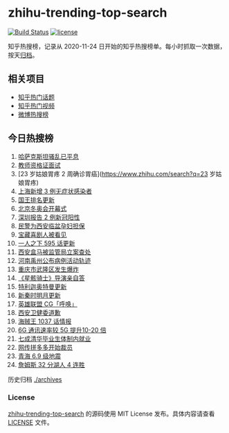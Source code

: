# zhihu-trending-top-search

[![Build Status](https://github.com/justjavac/zhihu-trending-top-search/workflows/ci/badge.svg?branch=main)](https://github.com/justjavac/zhihu-trending-top-search/actions)
[![license](https://img.shields.io/github/license/justjavac/zhihu-trending-top-search)](https://github.com/justjavac/zhihu-trending-top-search/blob/main/LICENSE)

知乎热搜榜，记录从 2020-11-24 日开始的知乎热搜榜单。每小时抓取一次数据，按天[归档](./archives)。

## 相关项目

- [知乎热门话题](https://github.com/justjavac/zhihu-trending-hot-questions)
- [知乎热门视频](https://github.com/justjavac/zhihu-trending-hot-video)
- [微博热搜榜](https://github.com/justjavac/weibo-trending-hot-search)

## 今日热搜榜

<!-- BEGIN -->
<!-- 最后更新时间 Sun Jan 09 2022 07:06:38 GMT+0800 (China Standard Time) -->

1. [哈萨克斯坦骚乱已平息](https://www.zhihu.com/search?q=哈萨克斯坦)
1. [教师资格证面试](https://www.zhihu.com/search?q=教师资格证面试)
1. [23 岁姑娘胃疼 2 周确诊胃癌](https://www.zhihu.com/search?q=23 岁姑娘胃疼)
1. [上海新增 3 例无症状感染者](https://www.zhihu.com/search?q=上海疫情)
1. [国王排名更新](https://www.zhihu.com/search?q=国王排名)
1. [北京冬奥会开幕式](https://www.zhihu.com/search?q=冬奥会)
1. [深圳报告 2 例新冠阳性](https://www.zhihu.com/search?q=深圳疫情)
1. [民警为西安临盆孕妇担保](https://www.zhihu.com/search?q=西安孕妇临盆)
1. [宝藏喜剧人被看见](https://www.zhihu.com/search?q=一年一度喜剧大赛)
1. [一人之下 595 话更新](https://www.zhihu.com/search?q=一人之下)
1. [西安盒马被监管局立案查处](https://www.zhihu.com/search?q=西安盒马)
1. [河南禹州公布病例活动轨迹](https://www.zhihu.com/search?q=河南疫情)
1. [重庆市武隆区发生爆炸](https://www.zhihu.com/search?q=重庆爆炸)
1. [《星骸骑士》导演亲自答](https://www.zhihu.com/search?q=星骸骑士)
1. [特利迦奥特曼更新](https://www.zhihu.com/search?q=特利迦奥特曼)
1. [新秦时明月更新](https://www.zhihu.com/search?q=新秦时明月)
1. [英雄联盟 CG「呼唤」](https://www.zhihu.com/search?q=英雄联盟cg)
1. [西安卫健委道歉](https://www.zhihu.com/search?q=西安卫健委)
1. [海贼王 1037 话情报](https://www.zhihu.com/search?q=海贼王)
1. [6G 通讯速率较 5G 提升10-20 倍](https://www.zhihu.com/search?q=6G)
1. [七成清华毕业生体制内就业](https://www.zhihu.com/search?q=清华毕业生)
1. [网传拼多多开始裁员](https://www.zhihu.com/search?q=拼多多裁员)
1. [青海 6.9 级地震](https://www.zhihu.com/search?q=青海地震)
1. [詹姆斯 32 分湖人 4 连胜](https://www.zhihu.com/search?q=湖人)

<!-- END -->

历史归档 [./archives](./archives)

### License

[zhihu-trending-top-search](https://github.com/justjavac/zhihu-trending-top-search)
的源码使用 MIT License 发布。具体内容请查看 [LICENSE](./LICENSE) 文件。

